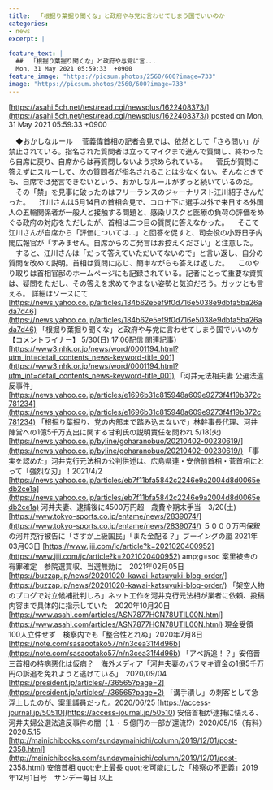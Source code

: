 ```yaml
---
title:  「根掘り葉掘り聞くな」と政府や与党に言わせてしまう国でいいのか  
categories:
- news
excerpt: |
  
feature_text: |
  ##  「根掘り葉掘り聞くな」と政府や与党に言...
  Mon, 31 May 2021 05:59:33  +0900
feature_image: "https://picsum.photos/2560/600?image=733"
image: "https://picsum.photos/2560/600?image=733"
---
```


[https://asahi.5ch.net/test/read.cgi/newsplus/1622408373/](https://asahi.5ch.net/test/read.cgi/newsplus/1622408373/)
posted on Mon, 31 May 2021 05:59:33  +0900

<!--more-->

　◆おかしなルール 　菅義偉首相の記者会見では、依然として「さら問い」が禁止されている。指名された質問者は立ってマイクまで進んで質問し、終わったら自席に戻り、自席からは再質問しないよう求められている。 　菅氏が質問に答えずにスルーして、次の質問者が指名されることは少なくない。そんなときでも、自席では発言できないという、おかしなルールがずっと続いているのだ。 　その「禁」を見事に破ったのはフリーランスのジャーナリスト江川紹子さんだった。 　江川さんは5月14日の首相会見で、コロナ下に選手以外で来日する外国人の五輪関係者が一般人と接触する問題と、感染リスクと医療の負荷の評価をめぐる政府の対応をただしたが、首相は二つ目の質問に答えなかった。 　そこで江川さんが自席から「評価については…」と回答を促すと、司会役の小野日子内閣広報官が「すみません。自席からのご発言はお控えください」と注意した。 　すると、江川さんは「だって答えていただいてないので」と言い返し、自分の質問を改めて説明。首相は質問に応じ、簡単ながらも答えは返した。 　このやり取りは首相官邸のホームページにも記録されている。記者にとって重要な資質は、疑問をただし、その答えを求めてやまない姿勢と気迫だろう。ガッツとも言える。 詳細はソースにて [https://news.yahoo.co.jp/articles/184b62e5ef9f0d716e5038e9dbfa5ba26ada7d46](https://news.yahoo.co.jp/articles/184b62e5ef9f0d716e5038e9dbfa5ba26ada7d46) 「根掘り葉掘り聞くな」と政府や与党に言わせてしまう国でいいのか【コメントライナー】 5/30(日) 17:06配信 関連記事） [https://www3.nhk.or.jp/news/word/0001194.html?utm_int=detail_contents_news-keyword-title_001](https://www3.nhk.or.jp/news/word/0001194.html?utm_int=detail_contents_news-keyword-title_001) 「河井元法相夫妻 公選法違反事件」 [https://news.yahoo.co.jp/articles/e1696b31c815948a609e9273f4f19b372c781234](https://news.yahoo.co.jp/articles/e1696b31c815948a609e9273f4f19b372c781234) 「根掘り葉掘り、党の内部まで踏み込まないで」林幹事長代理、河井陣営への1億5千万支出に関する甘利氏の説明責任を問われ 5/18(火) [https://news.yahoo.co.jp/byline/goharanobuo/20210402-00230619/](https://news.yahoo.co.jp/byline/goharanobuo/20210402-00230619/) 「事実を認めた」河井克行元法相の公判供述は、広島県連・安倍前首相・菅首相にとって「強烈な刃」！2021/4/2 [https://news.yahoo.co.jp/articles/eb7f11bfa5842c2246e9a2004d8d0065edb2ce1a](https://news.yahoo.co.jp/articles/eb7f11bfa5842c2246e9a2004d8d0065edb2ce1a) 河井夫妻、逮捕後に4500万円超　歳費や期末手当　3/20(土) [https://www.tokyo-sports.co.jp/entame/news/2839074/](https://www.tokyo-sports.co.jp/entame/news/2839074/) ５０００万円保釈の河井克行被告に「さすが上級国民」「また金配る？」ブーイングの嵐 2021年03月03日 [https://www.jiji.com/jc/article?k=2021020400952](https://www.jiji.com/jc/article?k=2021020400952) amp;g=soc 案里被告の有罪確定　参院選買収、当選無効に　2021年02月05日 [https://buzzap.jp/news/20201020-kawai-katsuyuki-blog-order/](https://buzzap.jp/news/20201020-kawai-katsuyuki-blog-order/) 「架空人物のブログで対立候補批判しろ」ネット工作を河井克行元法相が業者に依頼、投稿内容まで具体的に指示していた　2020年10月20日 [https://www.asahi.com/articles/ASN7877HCN78UTIL00N.html](https://www.asahi.com/articles/ASN7877HCN78UTIL00N.html) 現金受領100人立件せず　検察内でも「整合性とれぬ」2020年7月8日 [https://note.com/sasaootako57/n/n3cea31f4d96b](https://note.com/sasaootako57/n/n3cea31f4d96b) 「アベ訴追！？」安倍晋三首相の持病悪化は仮病？　海外メディア「河井夫妻のバラマキ資金の1億5千万円の訴追を免れようと逃げている」　2020/09/04 [https://president.jp/articles/-/36565?page=2](https://president.jp/articles/-/36565?page=2) 「溝手潰し」の刺客として急浮上したのが、案里議員だった。2020/06/25 [https://access-journal.jp/50510](https://access-journal.jp/50510) 安倍首相が逮捕に怯える、河井夫婦公選法違反事件の闇（１・５億円の一部が還流!?）2020/05/15（有料）2020.5.15 [http://mainichibooks.com/sundaymainichi/column/2019/12/01/post-2358.html](http://mainichibooks.com/sundaymainichi/column/2019/12/01/post-2358.html) 安倍首相 quot;史上最長 quot;を可能にした「検察の不正義」2019年12月1日号　サンデー毎日 以上
